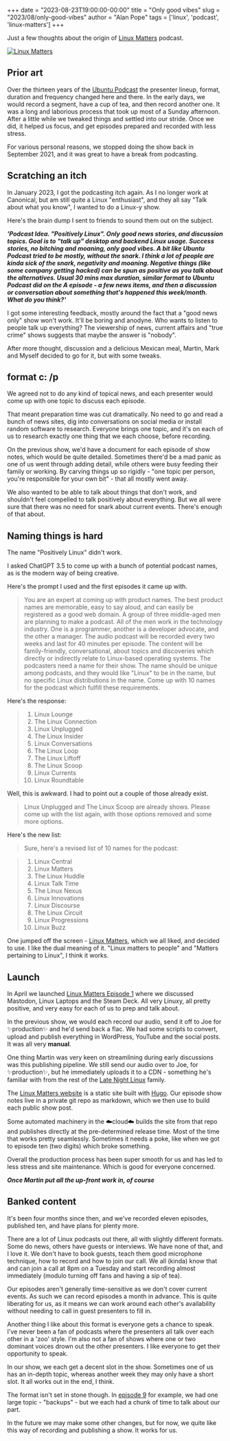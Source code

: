 +++
date = "2023-08-23T19:00:00-00:00"
title = "Only good vibes"
slug = "2023/08/only-good-vibes"
author = "Alan Pope"
tags = ['linux', 'podcast', 'linux-matters']
+++

Just a few thoughts about the origin of [Linux Matters](https://linuxmatters.sh) podcast.

[![Linux Matters](/blog/images/2023-08-23/linuxmatters-banner-3000x750.webp)](https://linuxmatters.sh)

## Prior art

Over the thirteen years of the [Ubuntu Podcast](https://ubuntupodcast.org/) the presenter lineup, format, duration and frequency changed here and there. In the early days, we would record a segment, have a cup of tea, and then record another one. It was a long and laborious process that took up most of a Sunday afternoon. After a little while we tweaked things and settled into our stride. Once we did, it helped us focus, and get episodes prepared and recorded with less stress. 

For various personal reasons, we stopped doing the show back in September 2021, and it was great to have a break from podcasting. 

## Scratching an itch

In January 2023, I got the podcasting itch again. As I no longer work at Canonical, but am still quite a Linux "enthusiast", and they all say "Talk about what you know", I wanted to do a Linux-y show.

Here's the brain dump I sent to friends to sound them out on the subject.

***'Podcast Idea. "Positively Linux". Only good news stories, and discussion topics. Goal is to "talk up" desktop and backend Linux usage. Success stories, no bitching and moaning, only good vibes. A bit like Ubuntu Podcast tried to be mostly, without the snark. I think a lot of people are kinda sick of the snark, negativity and moaning. Negative things (like some company getting hacked) can be spun as positive as you talk about the alternatives. Usual 30 mins max duration, similar format to Ubuntu Podcast did on the A episode - a few news items, and then a discussion or conversation about something that's happened this week/month. What do you think?'***

I got some interesting feedback, mostly around the fact that a "good news only" show won't work. It'll be boring and anodyne. Who wants to listen to people talk up everything? The viewership of news, current affairs and "true crime" shows suggests that maybe the answer is "nobody". 

After more thought, discussion and a delicious Mexican meal, Martin, Mark and Myself decided to go for it, but with some tweaks. 

## format c: /p

We agreed not to do any kind of topical news, and each presenter would come up with one topic to discuss each episode. 

That meant preparation time was cut dramatically. No need to go and read a bunch of news sites, dig into conversations on social media or install random software to research. Everyone brings one topic, and it's on each of us to research exactly one thing that we each choose, before recording.  

On the previous show, we'd have a document for each episode of show notes, which would be quite detailed. Sometimes there'd be a mad panic as one of us went through adding detail, while others were busy feeding their family or working. By carving things up so rigidly - "one topic per person, you're responsible for your own bit" - that all mostly went away. 

We also wanted to be able to talk about things that don't work, and shouldn't feel compelled to talk positively about everything. But we all were sure that there was no need for snark about current events. There's enough of that about.

## Naming things is hard

The name "Positively Linux" didn't work. 

I asked ChatGPT 3.5 to come up with a bunch of potential podcast names, as is the modern way of being creative. 

Here's the prompt I used and the first episodes it came up with.

> You are an expert at coming up with product names. The best product names are memorable, easy to say aloud, and can easily be registered as a good web domain. A group of three middle-aged men are planning to make a podcast. All of the men work in the technology industry. One is a programmer, another is a developer advocate, and the other a manager. The audio podcast will be recorded every two weeks and last for 40 minutes per episode. The content will be family-friendly, conversational, about topics and discoveries which directly or indirectly relate to Linux-based operating systems. The podcasters need a name for their show. The name should be unique among podcasts, and they would like "Linux" to be in the name, but no specific Linux distributions in the name. Come up with 10 names for the podcast which fulfill these requirements.

Here's the response:

> 1. Linux Lounge
> 2. The Linux Connection
> 3. Linux Unplugged
> 4. The Linux Insider
> 5. Linux Conversations
> 6. The Linux Loop
> 7. The Linux Liftoff
> 8. The Linux Scoop
> 9. Linux Currents
> 10. Linux Roundtable


Well, this is awkward. I had to point out a couple of those already exist.

> Linux Unplugged and The Linux Scoop are already shows. Please come up with the list again, with those options removed and some more options.

Here's the new list:

> Sure, here's a revised list of 10 names for the podcast:

> 1. Linux Central
> 2. Linux Matters
> 3. The Linux Huddle
> 4. Linux Talk Time
> 5. The Linux Nexus
> 6. Linux Innovations
> 7. Linux Discourse
> 8. The Linux Circuit
> 9. Linux Progressions
> 10. Linux Buzz

One jumped off the screen - [Linux Matters](https://linuxmatters.sh), which we all liked, and decided to use. I like the dual meaning of it. "Linux matters to people" and "Matters pertaining to Linux", I think it works. 

## Launch

In April we launched [Linux Matters Episode 1](https://linuxmatters.sh/1) where we discussed Mastodon, Linux Laptops and the Steam Deck. All very Linuxy, all pretty positive, and very easy for each of us to prep and talk about. 

In the previous show, we would each record our audio, send it off to Joe for ✨production✨ and he'd send back a flac. We had some scripts to convert, upload and publish everything in WordPress, YouTube and the social posts. It was all very **manual**.

One thing Martin was very keen on streamlining during early discussions was this publishing pipeline. We still send our audio over to Joe, for ✨production✨, but he immediately uploads it to a CDN - something he's familiar with from the rest of the [Late Night Linux](https://latenightlinux.com/) family.

The [Linux Matters website](https://linuxmatters.sh) is a static site built with [Hugo](https://gohugo.io/). Our episode show notes live in a private git repo as markdown, which we then use to build each public show post.

Some automated machinery in the ☁️cloud☁️ builds the site from that repo and publishes directly at the pre-determined release time. Most of the time that works pretty seamlessly. Sometimes it needs a poke, like when we got to episode ten (two digits) which broke something. 

Overall the production process has been super smooth for us and has led to less stress and site maintenance. Which is good for everyone concerned. 

___Once Martin put all the up-front work in, of course___

## Banked content

It's been four months since then, and we've recorded eleven episodes, published ten, and have plans for plenty more. 

There are a lot of Linux podcasts out there, all with slightly different formats. Some do news, others have guests or interviews. We have none of that, and I love it. We don't have to book guests, teach them good microphone technique, how to record and how to join our call. We all (kinda) know that and can join a call at 8pm on a Tuesday and start recording almost immediately (modulo turning off fans and having a sip of tea).

Our episodes aren't generally time-sensitive as we don't cover current events. As such we can record episodes a month in advance. This is quite liberating for us, as it means we can work around each other's availability without needing to call in guest presenters to fill in. 

Another thing I like about this format is everyone gets a chance to speak. I've never been a fan of podcasts where the presenters all talk over each other in a 'zoo' style. I'm also not a fan of shows where one or two dominant voices drown out the other presenters. I like everyone to get their opportunity to speak.

In our show, we each get a decent slot in the show. Sometimes one of us has an in-depth topic, whereas another week they may only have a short slot. It all works out in the end, I think.

The format isn't set in stone though. In [episode 9](https://linuxmatters.sh/9/) for example, we had one large topic - "backups" - but we each had a chunk of time to talk about our part. 

In the future we may make some other changes, but for now, we quite like this way of recording and publishing a show. It works for us. 

